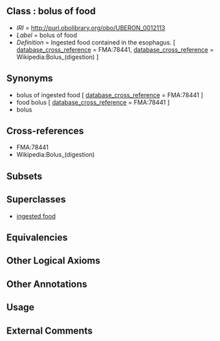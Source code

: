 
## Class : bolus of food

 * *IRI* = http://purl.obolibrary.org/obo/UBERON_0012113
 * *Label* = bolus of food
 * *Definition* = Ingested food contained in the esophagus. [ [database_cross_reference](../../ef/oboInOwl#hasDbXref.md) = FMA:78441, [database_cross_reference](../../ef/oboInOwl#hasDbXref.md) = Wikipedia:Bolus_(digestion) ]

## Synonyms

 * bolus of ingested food [ [database_cross_reference](../../ef/oboInOwl#hasDbXref.md) = FMA:78441 ]
 * food bolus [ [database_cross_reference](../../ef/oboInOwl#hasDbXref.md) = FMA:78441 ]
 * bolus

## Cross-references

 * FMA:78441
 * Wikipedia:Bolus_(digestion)

## Subsets


## Superclasses

 * [ingested food](../../UBERON/12/UBERON_0012112.md)

## Equivalencies


## Other Logical Axioms


## Other Annotations


## Usage


## External Comments

